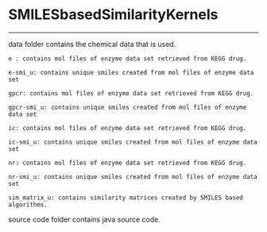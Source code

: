 # SMILESbasedSimilarityKernels
****************************************************************
data folder contains the chemical data that is used.

	e : contains mol files of enzyme data set retrieved from KEGG drug.
	
	e-smi_u: contains unique smiles created from mol files of enzyme data set
	
	gpcr: contains mol files of enzyme data set retrieved from KEGG drug.
	
	gpcr-smi_u: contains unique smiles created from mol files of enzyme data set
	
	ic: contains mol files of enzyme data set retrieved from KEGG drug.
	
	ic-smi_u: contains unique smiles created from mol files of enzyme data set
	
	nr: contains mol files of enzyme data set retrieved from KEGG drug.
	
	nr-smi_u: contains unique smiles created from mol files of enzyme data set
	
	sim_matrix_u: contains similarity matrices created by SMILES based algorithms.
	
source code folder contains java source code.
